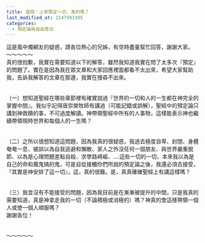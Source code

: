 ```yaml
---
title: 發問：上帝預定一切，真的嗎？
last_modified_at: 1547993305
categories:
  - 預定論與自由意志
---
```


這是風中燭網友的疑惑，請各位熱心的兄姊，有空時盡量幫忙回答，謝謝大家。<br><!--more-->～～～～～<br>真的很抱歉，我實在需要知道以下的解答，雖然我知道我實在問了太多次『預定』的問題了。實在是因為我在眾文章和大家回應裡面都看不太出來，希望大家幫助我，告訴我解答的文章在那邊，我實在搜尋不出來。<br><br><br>（一）想知道聖經在哪些章節裡有確實說過『世界的一切和人的一生都在神完全的掌握中間』。我似乎記得唐崇榮牧師有講過（可能記錯或誤解），聖經中的預定論只講到神救贖的事，不可過度解讀。神帶領聖經中所有的人事物，這樣能表示神也繼續帶領現時世界和每個人的一生嗎？<br><br><br>（二）之所以很想知道這問題，因為我真的很疑惑，我過去極度自卑、封閉、身體奄奄一息、被誤以為自我逃避和懶散、家人之外沒任何一個朋友、與世界嚴重脫節、以為是心理問題差點自殺、求學路崎嶇、....這些一切的一切，本來我以為是自己的命和魔鬼搞的鬼，可是自從接觸你們所說的預定論之後，我還必須去接受，『其實是神安排了這一切』，這，真的很難。是，真真確確聖經上有講這樣嗎？<br><br><br>（三）我並沒有不能接受的問題，因為我目前是在漸漸被提升的中間，只是我真的需要知道，真是神拿走我的一切（不論積極或消極的）嗎？神真的會這樣帶領一個人或使一個人順服嗎？<br>謝謝各位！<br><br><br>～～～～～<br>
